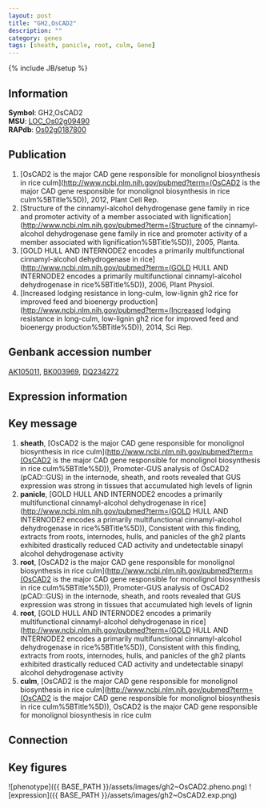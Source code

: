 ```yaml
---
layout: post
title: "GH2,OsCAD2"
description: ""
category: genes
tags: [sheath, panicle, root, culm, Gene]
---
```

{% include JB/setup %}

## Information
__Symbol__: GH2,OsCAD2  
__MSU__: [LOC_Os02g09490](http://rice.plantbiology.msu.edu/cgi-bin/ORF_infopage.cgi?orf=LOC_Os02g09490)  
__RAPdb__: [Os02g0187800](http://rapdb.dna.affrc.go.jp/viewer/gbrowse_details/irgsp1?name=Os02g0187800)  

## Publication
1. [OsCAD2 is the major CAD gene responsible for monolignol biosynthesis in rice culm](http://www.ncbi.nlm.nih.gov/pubmed?term=(OsCAD2 is the major CAD gene responsible for monolignol biosynthesis in rice culm%5BTitle%5D)), 2012, Plant Cell Rep.
2. [Structure of the cinnamyl-alcohol dehydrogenase gene family in rice and promoter activity of a member associated with lignification](http://www.ncbi.nlm.nih.gov/pubmed?term=(Structure of the cinnamyl-alcohol dehydrogenase gene family in rice and promoter activity of a member associated with lignification%5BTitle%5D)), 2005, Planta.
3. [GOLD HULL AND INTERNODE2 encodes a primarily multifunctional cinnamyl-alcohol dehydrogenase in rice](http://www.ncbi.nlm.nih.gov/pubmed?term=(GOLD HULL AND INTERNODE2 encodes a primarily multifunctional cinnamyl-alcohol dehydrogenase in rice%5BTitle%5D)), 2006, Plant Physiol.
4. [Increased lodging resistance in long-culm, low-lignin gh2 rice for improved feed and bioenergy production](http://www.ncbi.nlm.nih.gov/pubmed?term=(Increased lodging resistance in long-culm, low-lignin gh2 rice for improved feed and bioenergy production%5BTitle%5D)), 2014, Sci Rep.

## Genbank accession number
[AK105011](http://www.ncbi.nlm.nih.gov/nuccore/AK105011), [BK003969](http://www.ncbi.nlm.nih.gov/nuccore/BK003969), [DQ234272](http://www.ncbi.nlm.nih.gov/nuccore/DQ234272)

## Expression information

## Key message
1. __sheath__, [OsCAD2 is the major CAD gene responsible for monolignol biosynthesis in rice culm](http://www.ncbi.nlm.nih.gov/pubmed?term=(OsCAD2 is the major CAD gene responsible for monolignol biosynthesis in rice culm%5BTitle%5D)),  Promoter-GUS analysis of OsCAD2 (pCAD::GUS) in the internode, sheath, and roots revealed that GUS expression was strong in tissues that accumulated high levels of lignin
2. __panicle__, [GOLD HULL AND INTERNODE2 encodes a primarily multifunctional cinnamyl-alcohol dehydrogenase in rice](http://www.ncbi.nlm.nih.gov/pubmed?term=(GOLD HULL AND INTERNODE2 encodes a primarily multifunctional cinnamyl-alcohol dehydrogenase in rice%5BTitle%5D)),  Consistent with this finding, extracts from roots, internodes, hulls, and panicles of the gh2 plants exhibited drastically reduced CAD activity and undetectable sinapyl alcohol dehydrogenase activity
3. __root__, [OsCAD2 is the major CAD gene responsible for monolignol biosynthesis in rice culm](http://www.ncbi.nlm.nih.gov/pubmed?term=(OsCAD2 is the major CAD gene responsible for monolignol biosynthesis in rice culm%5BTitle%5D)),  Promoter-GUS analysis of OsCAD2 (pCAD::GUS) in the internode, sheath, and roots revealed that GUS expression was strong in tissues that accumulated high levels of lignin
4. __root__, [GOLD HULL AND INTERNODE2 encodes a primarily multifunctional cinnamyl-alcohol dehydrogenase in rice](http://www.ncbi.nlm.nih.gov/pubmed?term=(GOLD HULL AND INTERNODE2 encodes a primarily multifunctional cinnamyl-alcohol dehydrogenase in rice%5BTitle%5D)),  Consistent with this finding, extracts from roots, internodes, hulls, and panicles of the gh2 plants exhibited drastically reduced CAD activity and undetectable sinapyl alcohol dehydrogenase activity
5. __culm__, [OsCAD2 is the major CAD gene responsible for monolignol biosynthesis in rice culm](http://www.ncbi.nlm.nih.gov/pubmed?term=(OsCAD2 is the major CAD gene responsible for monolignol biosynthesis in rice culm%5BTitle%5D)), OsCAD2 is the major CAD gene responsible for monolignol biosynthesis in rice culm

## Connection

## Key figures
![phenotype]({{ BASE_PATH }}/assets/images/gh2~OsCAD2.pheno.png)
![expression]({{ BASE_PATH }}/assets/images/gh2~OsCAD2.exp.png)



